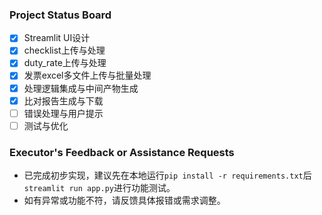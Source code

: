### Project Status Board
- [x] Streamlit UI设计
- [x] checklist上传与处理
- [x] duty_rate上传与处理
- [x] 发票excel多文件上传与批量处理
- [x] 处理逻辑集成与中间产物生成
- [x] 比对报告生成与下载
- [ ] 错误处理与用户提示
- [ ] 测试与优化

### Executor's Feedback or Assistance Requests
- 已完成初步实现，建议先在本地运行`pip install -r requirements.txt`后`streamlit run app.py`进行功能测试。
- 如有异常或功能不符，请反馈具体报错或需求调整。 